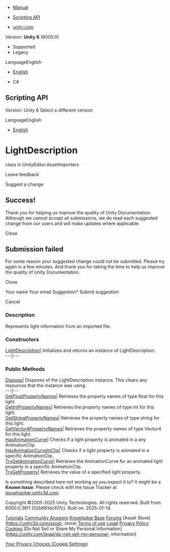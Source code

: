 [ ]()

  * [Manual](../Manual/index.html)
  * [Scripting API](../ScriptReference/index.html)

  * [unity.com](https://unity.com/)

Version: **Unity 6** (6000.0)

  * Supported
  * Legacy

LanguageEnglish

  * [English]()

  * C#

[ ](https://docs.unity3d.com)

## Scripting API

Version: Unity 6 Select a different version

LanguageEnglish

  * [English]()

# LightDescription

class in UnityEditor.AssetImporters

Leave feedback

Suggest a change

## Success!

Thank you for helping us improve the quality of Unity Documentation. Although
we cannot accept all submissions, we do read each suggested change from our
users and will make updates where applicable.

Close

## Submission failed

For some reason your suggested change could not be submitted. Please <a>try
again</a> in a few minutes. And thank you for taking the time to help us
improve the quality of Unity Documentation.

Close

Your name Your email Suggestion* Submit suggestion

Cancel

[ ]()

### Description

Represents light information from an imported file.

### Constructors

[LightDescription](AssetImporters.LightDescription-ctor.html)| Initializes and
returns an instance of LightDescription.  
---|---  
  
### Public Methods

[Dispose](AssetImporters.LightDescription.Dispose.html)| Disposes of the
LightDescription instance. This clears any resources that the instance was
using.  
---|---  
[GetFloatPropertyNames](AssetImporters.LightDescription.GetFloatPropertyNames.html)|
Retrieves the property names of type float for this light.  
[GetIntPropertyNames](AssetImporters.LightDescription.GetIntPropertyNames.html)|
Retrieves the property names of type int for this light.  
[GetStringPropertyNames](AssetImporters.LightDescription.GetStringPropertyNames.html)|
Retrieves the property names of type string for this light.  
[GetVector4PropertyNames](AssetImporters.LightDescription.GetVector4PropertyNames.html)|
Retrieves the property names of type Vector4 for this light.  
[HasAnimationCurve](AssetImporters.LightDescription.HasAnimationCurve.html)|
Checks if a light property is animated in a any AnimationClip.  
[HasAnimationCurveInClip](AssetImporters.LightDescription.HasAnimationCurveInClip.html)|
Checks if a light property is animated in a specific AnimationClip.  
[TryGetAnimationCurve](AssetImporters.LightDescription.TryGetAnimationCurve.html)|
Retrieves the AnimationCurve for an animated light property in a specific
AnimationClip.  
[TryGetProperty](AssetImporters.LightDescription.TryGetProperty.html)|
Retrieves the value of a specified light property.  
  
Is something described here not working as you expect it to? It might be a
**Known Issue**. Please check with the Issue Tracker at
[issuetracker.unity3d.com](https://issuetracker.unity3d.com).

Copyright ©2005-2025 Unity Technologies. All rights reserved. Built from:
6000.0.36f1 (02b661dc617c). Built on: 2025-01-14.

[Tutorials](https://unity3d.com/learn) [Community
Answers](https://answers.unity3d.com) [Knowledge
Base](https://support.unity3d.com/hc/en-us)
[Forums](https://forum.unity3d.com) [Asset Store](https://unity3d.com/asset-
store) [Terms of use](https://docs.unity3d.com/Manual/TermsOfUse.html)
[Legal](https://unity.com/legal) [Privacy
Policy](https://unity.com/legal/privacy-policy)
[Cookies](https://unity.com/legal/cookie-policy) [Do Not Sell or Share My
Personal Information](https://unity.com/legal/do-not-sell-my-personal-
information)

[Your Privacy Choices (Cookie Settings)](javascript:void\(0\);)

